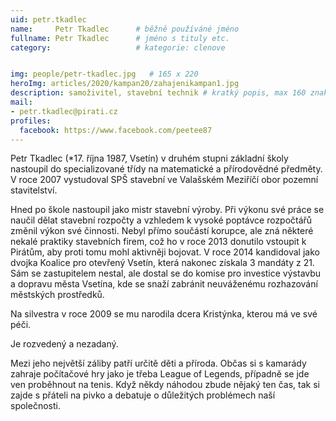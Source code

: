 ```yaml
---
uid: petr.tkadlec
name:     Petr Tkadlec  	# běžně používáné jméno
fullname: Petr Tkadlec  	# jméno s tituly etc.
category:                   # kategorie: clenove


img: people/petr-tkadlec.jpg   # 165 x 220
heroImg: articles/2020/kampan20/zahajenikampan1.jpg
description: samoživitel, stavební technik # kratký popis, max 160 znaků
mail:
- petr.tkadlec@pirati.cz
profiles:
  facebook: https://www.facebook.com/peetee87
---
```


Petr Tkadlec (*17. října 1987, Vsetín) v druhém stupni základní školy nastoupil do specializované třídy na matematické a přírodovědné předměty. V roce 2007 vystudoval SPŠ stavební ve Valašském Meziříčí obor pozemní stavitelství.

Hned po škole nastoupil jako mistr stavební výroby. Při výkonu své práce se naučil dělat stavební rozpočty a vzhledem k vysoké poptávce rozpočtářů změnil výkon své činnosti. Nebyl přímo součástí korupce, ale zná některé nekalé praktiky stavebních firem, což ho v roce 2013 donutilo vstoupit k Pirátům, aby proti tomu mohl aktivněji bojovat. V roce 2014 kandidoval jako dvojka Koalice pro otevřený Vsetín, která nakonec získala 3 mandáty z 21. Sám se zastupitelem nestal, ale dostal se do komise pro investice výstavbu a dopravu města Vsetína, kde se snaží zabránit neuváženému rozhazování městských prostředků.

Na silvestra v roce 2009 se mu narodila dcera Kristýnka, kterou má ve své péči.

Je rozvedený a nezadaný.

Mezi jeho největší záliby patří určitě děti a příroda. Občas si s kamarády zahraje počítačové hry jako je třeba League of Legends, případně se jde ven proběhnout na tenis. Když někdy náhodou zbude nějaký ten čas, tak si zajde s přáteli na pivko a debatuje o důležitých problémech naší společnosti.
